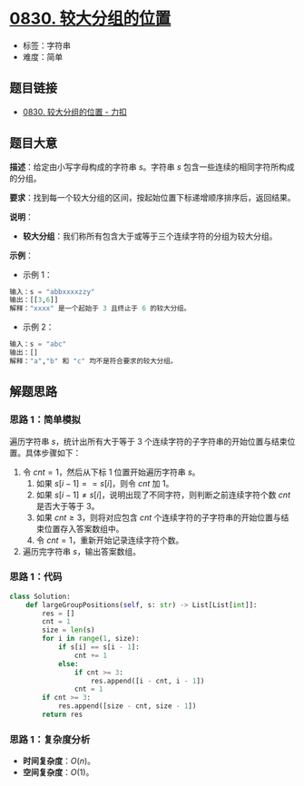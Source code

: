 # [0830. 较大分组的位置](https://leetcode.cn/problems/positions-of-large-groups/)

- 标签：字符串
- 难度：简单

## 题目链接

- [0830. 较大分组的位置 - 力扣](https://leetcode.cn/problems/positions-of-large-groups/)

## 题目大意

**描述**：给定由小写字母构成的字符串 $s$。字符串 $s$ 包含一些连续的相同字符所构成的分组。

**要求**：找到每一个较大分组的区间，按起始位置下标递增顺序排序后，返回结果。

**说明**：

- **较大分组**：我们称所有包含大于或等于三个连续字符的分组为较大分组。

**示例**：

- 示例 1：

```python
输入：s = "abbxxxxzzy"
输出：[[3,6]]
解释："xxxx" 是一个起始于 3 且终止于 6 的较大分组。
```

- 示例 2：

```python
输入：s = "abc"
输出：[]
解释："a","b" 和 "c" 均不是符合要求的较大分组。
```

## 解题思路

### 思路 1：简单模拟

遍历字符串 $s$，统计出所有大于等于 $3$ 个连续字符的子字符串的开始位置与结束位置。具体步骤如下：

1. 令 $cnt = 1$，然后从下标 $1$ 位置开始遍历字符串 $s$。
	1. 如果 $s[i - 1] == s[i]$，则令 $cnt$ 加 $1$。
	2. 如果 $s[i - 1] \ne s[i]$，说明出现了不同字符，则判断之前连续字符个数 $cnt$ 是否大于等于 $3$。
	3. 如果 $cnt \ge 3$，则将对应包含 $cnt$ 个连续字符的子字符串的开始位置与结束位置存入答案数组中。
	4. 令 $cnt = 1$，重新开始记录连续字符个数。
2. 遍历完字符串 $s$，输出答案数组。

### 思路 1：代码

```python
class Solution:
    def largeGroupPositions(self, s: str) -> List[List[int]]:
        res = []
        cnt = 1
        size = len(s)
        for i in range(1, size):
            if s[i] == s[i - 1]:
                cnt += 1
            else:
                if cnt >= 3:
                    res.append([i - cnt, i - 1])
                cnt = 1
        if cnt >= 3:
            res.append([size - cnt, size - 1])
        return res
```

### 思路 1：复杂度分析

- **时间复杂度**：$O(n)$。
- **空间复杂度**：$O(1)$。
